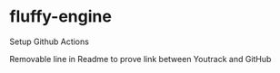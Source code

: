 # fluffy-engine

Setup Github Actions


Removable line in Readme to prove link between Youtrack and GitHub